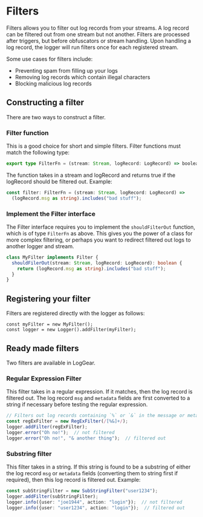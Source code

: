 # Filters

Filters allows you to filter out log records from your streams.  A log record
can be filtered out from one stream but not another.  Filters are processed
after triggers, but before obfuscators or stream handling.  Upon handling a
log record, the logger will run filters once for each registered stream.

Some use cases for filters include:
* Preventing spam from filling up your logs
* Removing log records which contain illegal characters
* Blocking malicious log records

## Constructing a filter

There are two ways to construct a filter.

### Filter function

This is a good choice for short and simple filters.  Filter functions must match
the following type:
```typescript
export type FilterFn = (stream: Stream, logRecord: LogRecord) => boolean;
```

The function takes in a stream and logRecord and returns true if the logRecord
should be filtered out.  Example:
```typescript
const filter: FilterFn = (stream: Stream, logRecord: LogRecord) =>
  (logRecord.msg as string).includes("bad stuff");
```

### Implement the Filter interface

The Filter interface requires you to implement the `shouldFilterOut` function,
which is of type `FilterFn` as above.  This gives you the power of a class for
more complex filtering, or perhaps you want to redirect filtered out logs to 
another logger and stream.

```typescript
class MyFilter implements Filter {
  shouldFilerOut(stream: Stream, logRecord: LogRecord): boolean {
    return (logRecord.msg as string).includes("bad stuff");
  }
}
```

## Registering your filter

Filters are registered directly with the logger as follows:
```
const myFilter = new MyFilter();
const logger = new Logger().addFilter(myFilter);
```

## Ready made filters

Two filters are available in LogGear.

### Regular Expression Filter

This filter takes in a regular expression.  If it matches, then the log record
is filtered out.  The log record `msg` and `metadata` fields are first
converted to a string if necessary before testing the regular expression.

```typescript
// Filters out log records containing `%` or `&` in the message or metadata
const regExFilter = new RegExFilter(/[%&]+/);
logger.addFilter(regExFilter);
logger.error("Oh no!");  // not filtered
logger.error("Oh no!", "& another thing");  // filtered out
```

### Substring filter

This filter takes in a string.  If this string is found to be a substring of
either the log record `msg` or `metadata` fields (converting them to string
first if required), then this log record is filtered out.  Example:

```typescript
const subStringFilter = new SubStringFilter("user1234");
logger.addFilter(subStringFilter);
logger.info({user: "joe1944", action: "login"});  // not filtered
logger.info({user: "user1234", action: "login"});  // filtered out

```